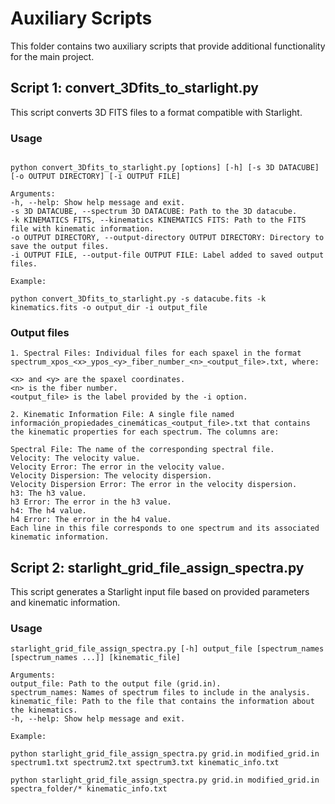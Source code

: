 # Auxiliary Scripts

This folder contains two auxiliary scripts that provide additional functionality for the main project.

## Script 1: convert_3Dfits_to_starlight.py

This script converts 3D FITS files to a format compatible with Starlight.

### Usage

```

python convert_3Dfits_to_starlight.py [options] [-h] [-s 3D DATACUBE] [-o OUTPUT DIRECTORY] [-i OUTPUT FILE]

Arguments:
-h, --help: Show help message and exit.
-s 3D DATACUBE, --spectrum 3D DATACUBE: Path to the 3D datacube.
-k KINEMATICS FITS, --kinematics KINEMATICS FITS: Path to the FITS file with kinematic information.
-o OUTPUT DIRECTORY, --output-directory OUTPUT DIRECTORY: Directory to save the output files.
-i OUTPUT FILE, --output-file OUTPUT FILE: Label added to saved output files.

Example:

python convert_3Dfits_to_starlight.py -s datacube.fits -k kinematics.fits -o output_dir -i output_file
```
### Output files

```
1. Spectral Files: Individual files for each spaxel in the format spectrum_xpos_<x>_ypos_<y>_fiber_number_<n>_<output_file>.txt, where:

<x> and <y> are the spaxel coordinates.
<n> is the fiber number.
<output_file> is the label provided by the -i option.

2. Kinematic Information File: A single file named información_propiedades_cinemáticas_<output_file>.txt that contains the kinematic properties for each spectrum. The columns are:

Spectral File: The name of the corresponding spectral file.
Velocity: The velocity value.
Velocity Error: The error in the velocity value.
Velocity Dispersion: The velocity dispersion.
Velocity Dispersion Error: The error in the velocity dispersion.
h3: The h3 value.
h3 Error: The error in the h3 value.
h4: The h4 value.
h4 Error: The error in the h4 value.
Each line in this file corresponds to one spectrum and its associated kinematic information.
```

## Script 2: starlight_grid_file_assign_spectra.py

This script generates a Starlight input file based on provided parameters and kinematic information.

### Usage

```
starlight_grid_file_assign_spectra.py [-h] output_file [spectrum_names [spectrum_names ...]] [kinematic_file]

Arguments:
output_file: Path to the output file (grid.in).
spectrum_names: Names of spectrum files to include in the analysis.
kinematic_file: Path to the file that contains the information about the kinematics.
-h, --help: Show help message and exit.

Example:

python starlight_grid_file_assign_spectra.py grid.in modified_grid.in spectrum1.txt spectrum2.txt spectrum3.txt kinematic_info.txt

python starlight_grid_file_assign_spectra.py grid.in modified_grid.in spectra_folder/* kinematic_info.txt

